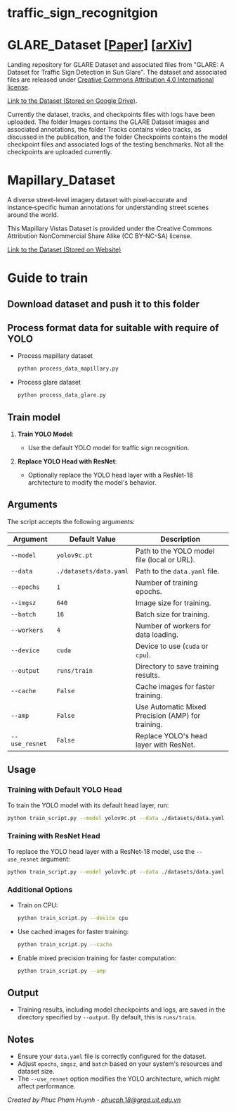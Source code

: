 # traffic_sign_recognitgion
# GLARE_Dataset [[Paper](https://ieeexplore.ieee.org/document/10197287)] [[arXiv](https://arxiv.org/abs/2209.08716)]

Landing repository for GLARE Dataset and associated files from "GLARE: A Dataset for Traffic Sign Detection in Sun Glare". The dataset and associated files are released under [Creative Commons Attribution 4.0 International license](https://creativecommons.org/licenses/by/4.0/legalcode).

[Link to the Dataset (Stored on Google Drive)](https://drive.google.com/drive/folders/1gmoOSgvjR4DP7jGfGS_xAmxcMShyeThx?usp=sharing).

Currently the dataset, tracks, and checkpoints files with logs have been uploaded. The folder Images contains the GLARE Dataset images and associated annotations, the folder Tracks contains video tracks, as discussed in the publication, and the folder Checkpoints contains the model checkpoint files and associated logs of the testing benchmarks. Not all the checkpoints are uploaded currently.

# Mapillary_Dataset
A diverse street-level imagery dataset with pixel‑accurate and instance‑specific human annotations for understanding street scenes around the world.

This Mapillary Vistas Dataset is provided under the Creative Commons Attribution NonCommercial Share Alike (CC BY-NC-SA) license.

[Link to the Dataset (Stored on Website)](https://www.mapillary.com/dataset/trafficsign)

# Guide to train

## Download dataset and push it to this folder

## Process format data for suitable with require of YOLO
- Process mapillary dataset

  ```bash
  python process_data_mapillary.py
  ```

- Process glare dataset

  ```bash
  python process_data_glare.py
  ```

## Train model

1. **Train YOLO Model**:
   - Use the default YOLO model for traffic sign recognition.

2. **Replace YOLO Head with ResNet**:
   - Optionally replace the YOLO head layer with a ResNet-18 architecture to modify the model's behavior.

## Arguments

The script accepts the following arguments:

| Argument         | Default Value          | Description                                                                 |
|------------------|------------------------|-----------------------------------------------------------------------------|
| `--model`        | `yolov9c.pt`          | Path to the YOLO model file (local or URL).                                |
| `--data`         | `./datasets/data.yaml`| Path to the `data.yaml` file.                                              |
| `--epochs`       | `1`                   | Number of training epochs.                                                 |
| `--imgsz`        | `640`                 | Image size for training.                                                   |
| `--batch`        | `16`                  | Batch size for training.                                                   |
| `--workers`      | `4`                   | Number of workers for data loading.                                        |
| `--device`       | `cuda`                | Device to use (`cuda` or `cpu`).                                           |
| `--output`       | `runs/train`          | Directory to save training results.                                        |
| `--cache`        | `False`               | Cache images for faster training.                                          |
| `--amp`          | `False`               | Use Automatic Mixed Precision (AMP) for training.                         |
| `--use_resnet`   | `False`               | Replace YOLO's head layer with ResNet.                                     |

## Usage

### Training with Default YOLO Head

To train the YOLO model with its default head layer, run:
```bash
python train_script.py --model yolov9c.pt --data ./datasets/data.yaml --epochs 10
```

### Training with ResNet Head

To replace the YOLO head layer with a ResNet-18 model, use the `--use_resnet` argument:
```bash
python train_script.py --model yolov9c.pt --data ./datasets/data.yaml --epochs 10 --use_resnet
```

### Additional Options

- Train on CPU:
  ```bash
  python train_script.py --device cpu
  ```

- Use cached images for faster training:
  ```bash
  python train_script.py --cache
  ```

- Enable mixed precision training for faster computation:
  ```bash
  python train_script.py --amp
  ```

## Output

- Training results, including model checkpoints and logs, are saved in the directory specified by `--output`. By default, this is `runs/train`.

## Notes

- Ensure your `data.yaml` file is correctly configured for the dataset.
- Adjust `epochs`, `imgsz`, and `batch` based on your system's resources and dataset size.
- The `--use_resnet` option modifies the YOLO architecture, which might affect performance.

*Created by Phuc Pham Huynh - [phucph.18@grad.uit.edu.vn](mailto:phucph.18@grad.uit.edu.vn)*
